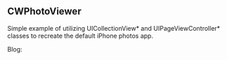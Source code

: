 ## CWPhotoViewer

Simple example of utilizing UICollectionView* and UIPageViewController* classes to recreate the
default iPhone photos app.

Blog:
